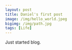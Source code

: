 ```yaml
---
layout: post
title: Daniel's first post
image: /img/hello_world.jpeg
bigimg: /img/path.jpg
tags: [Life]
---
```

Just started blog. 